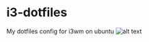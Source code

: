 # i3-dotfiles
My dotfiles config for i3wm on ubuntu
![alt text](https://raw.githubusercontent.com/nopain2110/i3-dotfiles/master/preview.png)
